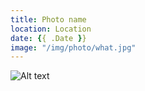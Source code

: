 ```yaml
---
title: Photo name
location: Location
date: {{ .Date }}
image: "/img/photo/what.jpg"
---
```


![Alt text](/img/photo/url.jpg)
